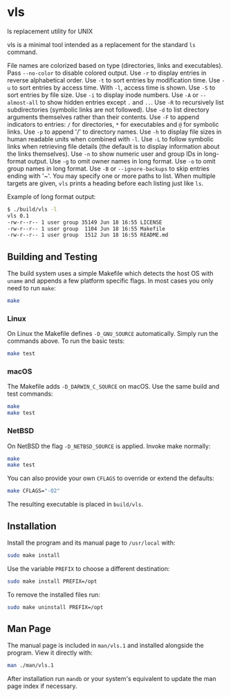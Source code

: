 # vls
ls replacement utility for UNIX

vls is a minimal tool intended as a replacement for the standard `ls` command.

File names are colorized based on type (directories, links and executables).
Pass `--no-color` to disable colored output.
Use `-r` to display entries in reverse alphabetical order.
Use `-t` to sort entries by modification time.
Use `-u` to sort entries by access time. With `-l`, access time is shown.
Use `-S` to sort entries by file size.
Use `-i` to display inode numbers.
Use `-A` or `--almost-all` to show hidden entries except `.` and `..`.
Use `-R` to recursively list subdirectories (symbolic links are not followed).
Use `-d` to list directory arguments themselves rather than their contents.
Use `-F` to append indicators to entries: `/` for directories, `*` for executables and `@` for symbolic links.
Use `-p` to append '/' to directory names.
Use `-h` to display file sizes in human readable units when combined with `-l`.
Use `-L` to follow symbolic links when retrieving file details (the default is to display information about the links themselves).
Use `-n` to show numeric user and group IDs in long-format output.
Use `-g` to omit owner names in long format.
Use `-o` to omit group names in long format.
Use `-B` or `--ignore-backups` to skip entries ending with '~'.
You may specify one or more paths to list. When multiple targets are given,
`vls` prints a heading before each listing just like `ls`.

Example of long format output:

```sh
$ ./build/vls -l
vls 0.1
-rw-r--r-- 1 user group 35149 Jun 18 16:55 LICENSE
-rw-r--r-- 1 user group  1104 Jun 18 16:55 Makefile
-rw-r--r-- 1 user group  1512 Jun 18 16:55 README.md
```

## Building and Testing
The build system uses a simple Makefile which detects the host OS with
`uname` and appends a few platform specific flags. In most cases you only
need to run `make`:

```sh
make
```

### Linux
On Linux the Makefile defines `-D_GNU_SOURCE` automatically. Simply run the
commands above. To run the basic tests:

```sh
make test
```

### macOS
The Makefile adds `-D_DARWIN_C_SOURCE` on macOS. Use the same build and test
commands:

```sh
make
make test
```

### NetBSD
On NetBSD the flag `-D_NETBSD_SOURCE` is applied. Invoke make normally:

```sh
make
make test
```

You can also provide your own `CFLAGS` to override or extend the defaults:

```sh
make CFLAGS="-O2"
```

The resulting executable is placed in `build/vls`.

## Installation
Install the program and its manual page to `/usr/local` with:

```sh
sudo make install
```

Use the variable `PREFIX` to choose a different destination:

```sh
sudo make install PREFIX=/opt
```

To remove the installed files run:

```sh
sudo make uninstall PREFIX=/opt
```


## Man Page
The manual page is included in `man/vls.1` and installed alongside the
program. View it directly with:

```sh
man ./man/vls.1
```

After installation run `mandb` or your system's equivalent to update the
man page index if necessary.
